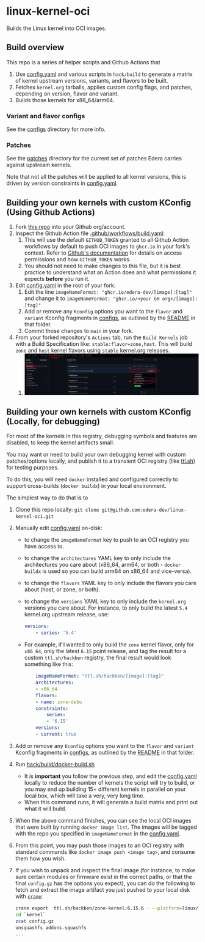 # linux-kernel-oci

Builds the Linux kernel into OCI images.

## Build overview

This repo is a series of helper scripts and Github Actions that

1. Use [config.yaml](/config.yaml) and various scripts in `hack/build` to generate a matrix of kernel upstream versions, variants, and flavors to be built.
1. Fetches `kernel.org` tarballs, applies custom config flags, and patches, depending on version, flavor and variant.
1. Builds those kernels for x86_64/arm64.

### Variant and flavor configs

See the [configs](/configs/README.md) directory for more info.

### Patches

See the [patches](/patches) directory for the current set of patches Edera carries against upstream kernels.

Note that not all the patches will be applied to all kernel versions, this is driven by version constraints in [config.yaml](/config.yaml).

## Building your own kernels with custom KConfig (Using Github Actions)

1. Fork [this repo](https://github.com/edera-dev/linux-kernel-oci.git) into your Github org/account.
1. Inspect the Github Action file [.github/workflows/build.yaml](/.github/workflows/build.yaml):
   1. This will use the default `GITHUB_TOKEN` granted to all Github Action workflows by default to push OCI images to `ghcr.io` in your fork's context. Refer to [Github's documentation](https://docs.github.com/en/packages/working-with-a-github-packages-registry/working-with-the-container-registry) for details on access permissions and how `GITHUB_TOKEN` works.
   1. You should not need to make changes to this file, but it is best practice to understand what an Action does and what permissions it expects **before** you run it.
1. Edit [config.yaml](/config.yaml) in the root of your fork:
   1. Edit the line `imageNameFormat: "ghcr.io/edera-dev/[image]:[tag]"` and change it to `imageNameFormat: "ghcr.io/<your GH org>/[image]:[tag]"`
   1. Add or remove any `Kconfig` options you want to the `flavor` and `variant` Kconfig fragments in [configs](/configs), as outlined by the [README](/configs/README.md) in that folder.
   1. Commit those changes to `main` in your fork.
1. From your forked repository's `Actions` tab, run the `Build Kernels` job with a Build Specification like: `stable:flavor=zone,host`. This will build `zone` and `host` kernel flavors using `stable` kernel.org releases.
   1. ![Example](/images/job-example.png)

## Building your own kernels with custom KConfig (Locally, for debugging)

For most of the kernels in this registry, debugging symbols and features are disabled, to keep the kernel artifacts small.

You may want or need to build your own debugging kernel with custom patches/options locally, and publish it to a transient OCI registry (like [ttl.sh](ttl.sh)) for testing purposes.

To do this, you will need `docker` installed and configured correctly to support cross-builds (`docker buildx`) in your local environment.

The simplest way to do that is to

1. Clone this repo locally: `git clone git@github.com:edera-dev/linux-kernel-oci.git`
1. Manually edit [config.yaml](/config.yaml) on-disk:
   - to change the `imageNameFormat` key to push to an OCI registry you have access to.
   - to change the `architectures` YAML key to only include the architectures you care about (x86_64, arm64, or both - `docker buildx` is used so you can build arm64 on x86_64 and vice-versa).
   - to change the `flavors` YAML key to only include the flavors you care about (host, or zone, or both).
   - to change the `versions` YAML key to only include the `kernel.org` versions you care about. For instance, to only build the latest `5.4` kernel.org upstream release, use:

        ```yaml
        versions:
            - series: '5.4'
        ```

   - For example, if I wanted to only build the `zone` kernel flavor, only for `x86_64`, only the latest `6.15` point release, and tag the result for a custom `ttl.sh/hackben` registry, the final result would look something like this:

        ```yaml
            imageNameFormat: "ttl.sh/hackben/[image]:[tag]"
            architectures:
            - x86_64
            flavors:
            - name: zone-debu
            constraints:
                series:
                - '6.15'
            versions:
            - current: true
        ```

1. Add or remove any `Kconfig` options you want to the `flavor` and `variant` Kconfig fragments in [configs](/configs), as outlined by the [README](/configs/README.md) in that folder.
1. Run [hack/build/docker-build.sh](hack/build/docker-build.sh)
   - It is **important** you follow the previous step, and edit the [config.yaml](config.yaml) locally to reduce the number of kernels the script will try to build, or you may end up building 15+ different kernels in parallel on your local box, which will take a very, very long time.
   - When this command runs, it will generate a build matrix and print out what it will build.
1. When the above command finishes, you can see the local OCI images that were built by running `docker image list`. The images will be tagged with the repo you specified in `imageNameFormat` in the [config.yaml](/config.yaml).
1. From this point, you may push those images to an OCI registry with standard commands like `docker image push <image tag>`, and consume them how you wish.
1. If you wish to unpack and inspect the final image (for instance, to make sure certain modules or firmware exist in the correct paths, or that the final `config.gz` has the options you expect), you can do the following to fetch and extract the image artifact you just pushed to your local disk with [`crane`](https://github.com/google/go-containerregistry/blob/main/cmd/crane/README.md):

    ```sh
    crane export  ttl.sh/hackben/zone-kernel:6.15.6 - --platform=linux/amd64 | tar --keep-directory-symlink -xf - -C .
    cd `kernel`
    zcat config.gz
    unsquashfs addons.squashfs
    ...
    ```
